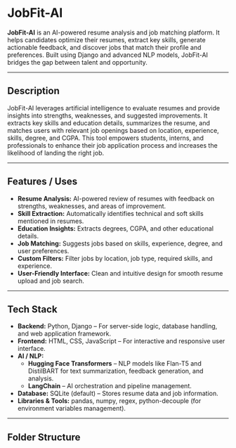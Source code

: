 # JobFit-AI

**JobFit-AI** is an AI-powered resume analysis and job matching platform. It helps candidates optimize their resumes, extract key skills, generate actionable feedback, and discover jobs that match their profile and preferences. Built using Django and advanced NLP models, JobFit-AI bridges the gap between talent and opportunity.

---

## Description

JobFit-AI leverages artificial intelligence to evaluate resumes and provide insights into strengths, weaknesses, and suggested improvements. It extracts key skills and education details, summarizes the resume, and matches users with relevant job openings based on location, experience, skills, degree, and CGPA. This tool empowers students, interns, and professionals to enhance their job application process and increases the likelihood of landing the right job.

---

## Features / Uses

- **Resume Analysis:** AI-powered review of resumes with feedback on strengths, weaknesses, and areas of improvement.  
- **Skill Extraction:** Automatically identifies technical and soft skills mentioned in resumes.  
- **Education Insights:** Extracts degrees, CGPA, and other educational details.  
- **Job Matching:** Suggests jobs based on skills, experience, degree, and user preferences.  
- **Custom Filters:** Filter jobs by location, job type, required skills, and experience.  
- **User-Friendly Interface:** Clean and intuitive design for smooth resume upload and job search.  

---

## Tech Stack

- **Backend:** Python, Django – For server-side logic, database handling, and web application framework.  
- **Frontend:** HTML, CSS, JavaScript – For interactive and responsive user interface.  
- **AI / NLP:**  
  - **Hugging Face Transformers** – NLP models like Flan-T5 and DistilBART for text summarization, feedback generation, and analysis.  
  - **LangChain** – AI orchestration and pipeline management.  
- **Database:** SQLite (default) – Stores resume data and job information.  
- **Libraries & Tools:** pandas, numpy, regex, python-decouple (for environment variables management).  

---

## Folder Structure

